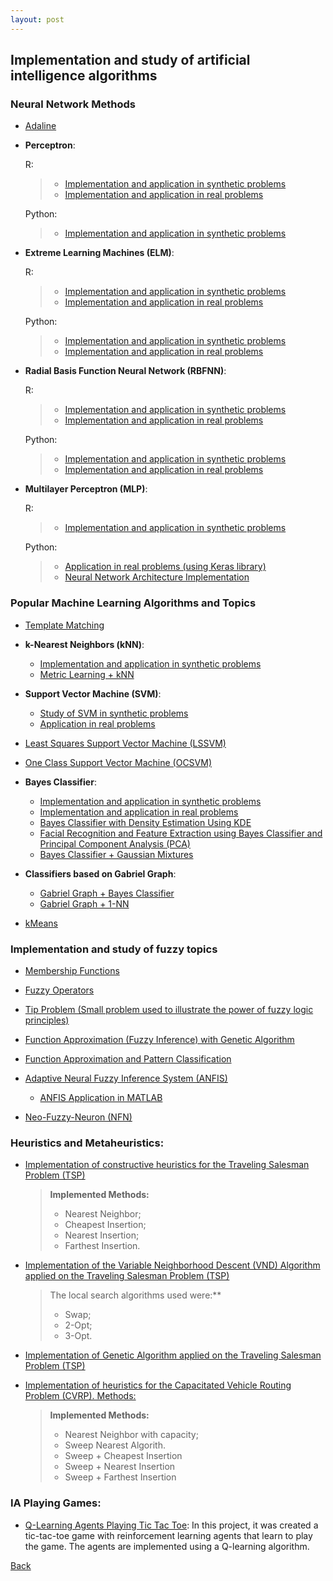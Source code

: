 ```yaml
---
layout: post
---
```


## Implementation and study of artificial intelligence algorithms

### Neural Network Methods

- [Adaline](https://github.com/vcaitite/neural-networks-exercises-python/blob/master/1%20-%20Adaline/Adaline.ipynb)

- **Perceptron**:
    
    R:
    > - [Implementation and application in synthetic problems](https://github.com/vcaitite/neural-networks-exercises-python/tree/master/2%20-%20Perceptron/R)
    > - [Implementation and application in real problems](https://github.com/vcaitite/pattern-recognition-exercises/tree/master/list_1)

    Python:
    > - [Implementation and application in synthetic problems](https://github.com/vcaitite/neural-networks-exercises-python/tree/master/2%20-%20Perceptron/python)
    

- **Extreme Learning Machines (ELM)**:

    R:
    > - [Implementation and application in synthetic problems](https://github.com/vcaitite/neural-network-exercises/tree/master/lista%205)
    > - [Implementation and application in real problems](https://github.com/vcaitite/neural-network-exercises/tree/master/lista%206)

    Python:
    > - [Implementation and application in synthetic problems](https://github.com/vcaitite/neural-networks-exercises-python/blob/master/3%20-%20ELM/ELM.ipynb)
    > - [Implementation and application in real problems](https://github.com/vcaitite/neural-networks-exercises-python/blob/master/4%20-%20ELM%202/ELM.ipynb)

- **Radial Basis Function Neural Network (RBFNN)**:

    R: 
    > - [Implementation and application in synthetic problems](https://github.com/vcaitite/neural-network-exercises/tree/master/lista%207)
    > - [Implementation and application in real problems](https://github.com/vcaitite/neural-network-exercises/tree/master/lista%208)

    Python:
    > - [Implementation and application in synthetic problems](https://github.com/vcaitite/neural-networks-exercises-python/blob/master/5%20-%20RBF/RBF.ipynb)
    > - [Implementation and application in real problems](https://github.com/vcaitite/neural-networks-exercises-python/blob/master/6%20-%20RBF%202/RBF.ipynb)

- **Multilayer Perceptron (MLP)**:

    R:
    > - [Implementation and application in synthetic problems](https://github.com/vcaitite/neural-network-exercises/tree/master/lista%209)

    Python:
    > - [Application in real problems (using Keras library)](https://github.com/vcaitite/neural-networks-exercises-python/tree/master/7%20-%20MLP%20using%20Keras%20library)
    > - [Neural Network Architecture Implementation](https://github.com/vcaitite/neural-networks-exercises-python/tree/master/8%20-%20%20Neural%20Network%20Architecture%20Implementation)


### Popular Machine Learning Algorithms and Topics

- [Template Matching](https://github.com/vcaitite/pattern-recognition-exercises/blob/master/list_2/Lista%202.ipynb)

- **k-Nearest Neighbors (kNN)**:
    - [Implementation and application in synthetic problems](https://github.com/vcaitite/pattern-recognition-exercises/blob/master/list_3/knn.ipynb) 
    - [Metric Learning + kNN](https://github.com/vcaitite/pattern-recognition-exercises/blob/master/list%20-%20extra%202/knn_metric_learning.ipynb)

- **Support Vector Machine (SVM)**:
    - [Study of SVM in synthetic problems](https://github.com/vcaitite/pattern-recognition-exercises/blob/master/list_4/svm.ipynb)
    - [Application in real problems](https://github.com/vcaitite/pattern-recognition-exercises/blob/master/list_5/svm_classifier.ipynb)

- [Least Squares Support Vector Machine (LSSVM)](https://github.com/vcaitite/pattern-recognition-exercises/blob/master/list_6/lssvm_classifier.ipynb)


- [One Class Support Vector Machine (OCSVM)](https://github.com/vcaitite/pattern-recognition-exercises/blob/master/list%20-%20extra/plot_oneclass.ipynb)

- **Bayes Classifier**:
    - [Implementation and application in synthetic problems](https://github.com/vcaitite/pattern-recognition-exercises/blob/master/list_7/bayes_classifier.ipynb)
    - [Implementation and application in real problems](https://github.com/vcaitite/pattern-recognition-exercises/blob/master/list_8/bayesClassifier.ipynb)
    - [Bayes Classifier with Density Estimation Using KDE](https://github.com/vcaitite/pattern-recognition-exercises/blob/master/list_9/bayes_with_kde.ipynb)
    - [Facial Recognition and Feature Extraction using Bayes Classifier and Principal Component Analysis (PCA)](https://github.com/vcaitite/pattern-recognition-exercises/blob/master/list_10/PCA_Bayes_Classifier.ipynb)
    - [Bayes Classifier + Gaussian Mixtures](https://github.com/vcaitite/pattern-recognition-exercises/blob/master/list%20-%20extra%205/Bayes%20Classifier%20with%20GMM%20.ipynb)

- **Classifiers based on Gabriel Graph**:
    - [Gabriel Graph + Bayes Classifier](https://github.com/vcaitite/pattern-recognition-exercises/blob/master/list%20-%20extra%203/Gabriel%20Graph%20%2B%20Bayes%20Classifier.ipynb)
    - [Gabriel Graph + 1-NN](https://github.com/vcaitite/pattern-recognition-exercises/blob/master/list%20-%20extra%203/Gabriel%20Graph%20%2B%201NN.ipynb)

- [kMeans](https://github.com/vcaitite/pattern-recognition-exercises/blob/master/list%20-%20extra%204/kMeans.ipynb)


### Implementation and study of fuzzy topics 

- [Membership Functions](https://github.com/vcaitite/fuzzy-systems-exercises/blob/master/1.%20Membership_functions/1.%20Membership_functions.ipynb)

- [Fuzzy Operators](https://github.com/vcaitite/fuzzy-systems-exercises/blob/master/2.%20Fuzzy_operators/2.%20Fuzzy_operators.ipynb)

- [Tip Problem (Small problem used to illustrate the power of fuzzy logic principles)](https://github.com/vcaitite/fuzzy-systems-exercises/blob/master/3.%20Tip_problem/3.%20Tip_problem.ipynb)

- [Function Approximation (Fuzzy Inference) with Genetic Algorithm](https://github.com/vcaitite/fuzzy-systems-exercises/blob/master/4.%20Function%20Approximation/4.%20Function%20Approximation%20(Fuzzy%20Inference)%20with%20GA.ipynb)

- [Function Approximation and Pattern Classification](https://github.com/vcaitite/fuzzy-systems-exercises/blob/master/5.%20Function%20Approximation%20and%20Pattern%20Classification/5%20-%20Function%20Approximation%20and%20Pattern%20Classification.ipynb)

- [Adaptive Neural Fuzzy Inference System (ANFIS)](https://github.com/vcaitite/fuzzy-systems-exercises/blob/master/6.%20Anfis/6%20-%20ANFIS.ipynb)
    - [ANFIS Application in MATLAB](https://github.com/vcaitite/fuzzy-systems-exercises/blob/master/6.%20Anfis/Doc/anfis_exercises(matlab).pdf)

- [Neo-Fuzzy-Neuron (NFN)](https://github.com/vcaitite/fuzzy-systems-exercises/blob/master/6.%20Anfis/6%20-%20NFN.ipynb)

### Heuristics and Metaheuristics:

- [Implementation of constructive heuristics for the Traveling Salesman Problem (TSP)](https://github.com/vcaitite/heuristics-and-metaheuristics/tree/main/TP1_constructive_heuristics)
    >  **Implemented Methods:**
    > - Nearest Neighbor;
    > - Cheapest Insertion;
    > - Nearest Insertion;
    > - Farthest Insertion.

 - [Implementation of the Variable Neighborhood Descent (VND) Algorithm applied on the Traveling Salesman Problem (TSP)](https://github.com/vcaitite/heuristics-and-metaheuristics/tree/main/TP2_VND)
    >  The local search algorithms used were:**
    > - Swap;
    > - 2-Opt;
    > - 3-Opt.

 - [Implementation of Genetic Algorithm applied on the Traveling Salesman Problem (TSP)](https://github.com/vcaitite/heuristics-and-metaheuristics/tree/main/TP3_Metaheuristics)

 - [Implementation of heuristics for the Capacitated Vehicle Routing Problem (CVRP). Methods:](https://github.com/vcaitite/heuristics-and-metaheuristics/tree/main/TP2_VND)
    > **Implemented Methods:**
    > - Nearest Neighbor with capacity;
    > - Sweep Nearest Algorith.
    > - Sweep + Cheapest Insertion
    > - Sweep + Nearest Insertion
    > - Sweep + Farthest Insertion



### IA Playing Games:

- [Q-Learning Agents Playing Tic Tac Toe](https://github.com/vcaitite/multiverse_ia/tree/main/projects/TicTacToe_RL): In this project, it was created a tic-tac-toe game with reinforcement learning agents that learn to play the game. The agents are implemented using a Q-learning algorithm.  


 



[Back](./)
